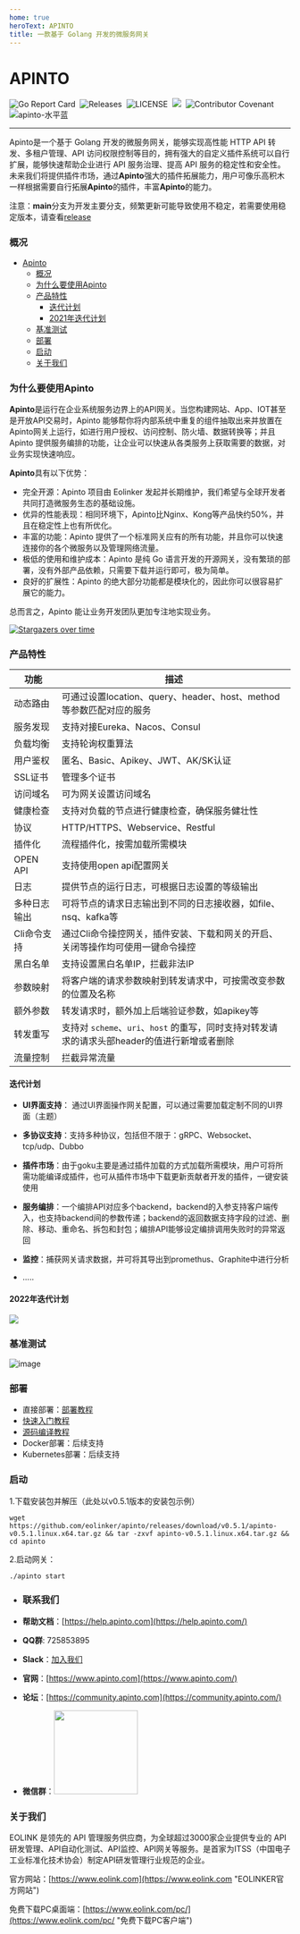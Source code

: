```yaml
---
home: true
heroText: APINTO
title: 一款基于 Golang 开发的微服务网关
---
```

# APINTO
![Go Report Card](https://goreportcard.com/badge/github.com/eolinker/apinto)&nbsp;
![Releases](https://img.shields.io/github/release/eolinker/apinto/all.svg?style=flat-square)&nbsp;
![LICENSE](https://img.shields.io/github/license/eolinker/Apinto.svg?style=flat-square)&nbsp;
![](https://shields.io/github/downloads/eolinker/apinto/total)&nbsp;
![Contributor Covenant](https://img.shields.io/badge/Contributor%20Covenant-2.1-4baaaa.svg)&nbsp;
![apinto-水平蓝](https://user-images.githubusercontent.com/25589530/149460352-751a2146-42ad-49f7-8b98-41aa889d631d.png)

------------

Apinto是一个基于 Golang 开发的微服务网关，能够实现高性能 HTTP API 转发、多租户管理、API 访问权限控制等目的，拥有强大的自定义插件系统可以自行扩展，能够快速帮助企业进行 API 服务治理、提高 API 服务的稳定性和安全性。未来我们将提供插件市场，通过**Apinto**强大的插件拓展能力，用户可像乐高积木一样根据需要自行拓展**Apinto**的插件，丰富**Apinto**的能力。

注意：**main**分支为开发主要分支，频繁更新可能导致使用不稳定，若需要使用稳定版本，请查看[release](https://github.com/eolinker/apinto/releases)

### 概况

- [Apinto](#apinto)
  - [概况](#概况)
  - [为什么要使用Apinto](#为什么要使用apinto)
  - [产品特性](#产品特性)
    - [迭代计划](#迭代计划)
    - [2021年迭代计划](#2021年迭代计划)
  - [基准测试](#基准测试)
  - [部署](#部署)
  - [启动](#启动)
  - [关于我们](#关于我们)

### 为什么要使用Apinto

**Apinto**是运行在企业系统服务边界上的API网关。当您构建网站、App、IOT甚至是开放API交易时，Apinto 能够帮你将内部系统中重复的组件抽取出来并放置在Apinto网关上运行，如进行用户授权、访问控制、防火墙、数据转换等；并且Apinto 提供服务编排的功能，让企业可以快速从各类服务上获取需要的数据，对业务实现快速响应。

**Apinto**具有以下优势：

- 完全开源：Apinto 项目由 Eolinker 发起并长期维护，我们希望与全球开发者共同打造微服务生态的基础设施。
- 优异的性能表现：相同环境下，Apinto比Nginx、Kong等产品快约50%，并且在稳定性上也有所优化。
- 丰富的功能：Apinto 提供了一个标准网关应有的所有功能，并且你可以快速连接你的各个微服务以及管理网络流量。
- 极低的使用和维护成本：Apinto 是纯 Go 语言开发的开源网关，没有繁琐的部署，没有外部产品依赖，只需要下载并运行即可，极为简单。
- 良好的扩展性：Apinto 的绝大部分功能都是模块化的，因此你可以很容易扩展它的能力。

总而言之，Apinto 能让业务开发团队更加专注地实现业务。

[![Stargazers over time](https://starchart.cc/eolinker/apinto.svg)](#)

### 产品特性

| 功能         | 描述                                                         |
| ------------ | ------------------------------------------------------------ |
| 动态路由     | 可通过设置location、query、header、host、method等参数匹配对应的服务 |
| 服务发现     | 支持对接Eureka、Nacos、Consul                                |
| 负载均衡     | 支持轮询权重算法                                             |
| 用户鉴权     | 匿名、Basic、Apikey、JWT、AK/SK认证                          |
| SSL证书      | 管理多个证书                                                 |
| 访问域名     | 可为网关设置访问域名                                         |
| 健康检查     | 支持对负载的节点进行健康检查，确保服务健壮性                 |
| 协议         | HTTP/HTTPS、Webservice、Restful                              |
| 插件化       | 流程插件化，按需加载所需模块                                 |
| OPEN API     | 支持使用open api配置网关                                     |
| 日志         | 提供节点的运行日志，可根据日志设置的等级输出                 |
| 多种日志输出 | 可将节点的请求日志输出到不同的日志接收器，如file、nsq、kafka等 |
| Cli命令支持  | 通过Cli命令操控网关，插件安装、下载和网关的开启、关闭等操作均可使用一键命令操控 |
| 黑白名单     | 支持设置黑白名单IP，拦截非法IP                               |
| 参数映射     | 将客户端的请求参数映射到转发请求中，可按需改变参数的位置及名称 |
| 额外参数     | 转发请求时，额外加上后端验证参数，如apikey等                 |
| 转发重写     | 支持对 `scheme`、`uri`、`host` 的重写，同时支持对转发请求的请求头部header的值进行新增或者删除 |
| 流量控制     | 拦截异常流量                                                 |

#### 迭代计划

- **UI界面支持**： 通过UI界面操作网关配置，可以通过需要加载定制不同的UI界面（主题）

- **多协议支持**：支持多种协议，包括但不限于：gRPC、Websocket、tcp/udp、Dubbo

- **插件市场**：由于goku主要是通过插件加载的方式加载所需模块，用户可将所需功能编译成插件，也可从插件市场中下载更新贡献者开发的插件，一键安装使用

- **服务编排**：一个编排API对应多个backend，backend的入参支持客户端传入，也支持backend间的参数传递；backend的返回数据支持字段的过滤、删除、移动、重命名、拆包和封包；编排API能够设定编排调用失败时的异常返回

- **监控**：捕获网关请求数据，并可将其导出到promethus、Graphite中进行分析
- .....

#### 2022年迭代计划

![](http://data.eolinker.com/course/NjYrbqx2804eb7d3b0216009f9bbcdeb483f6f5354815ba.jpeg)


### 基准测试

![image](https://user-images.githubusercontent.com/25589530/149748340-dc544f79-a8f9-46f5-903d-a3af4fb8b16e.png)

### 部署

* 直接部署：[部署教程](/docs/quick/arrange.md)
* [快速入门教程](/docs/quick/quick_course.md)
* [源码编译教程](/docs/quick/arrange.md)
* Docker部署：后续支持
* Kubernetes部署：后续支持

### 启动

1.下载安装包并解压（此处以v0.5.1版本的安装包示例）

```
wget https://github.com/eolinker/apinto/releases/download/v0.5.1/apinto-v0.5.1.linux.x64.tar.gz && tar -zxvf apinto-v0.5.1.linux.x64.tar.gz && cd apinto
```

2.启动网关：

```
./apinto start
```

- ### **联系我们**


* **帮助文档**：[https://help.apinto.com](https://help.apinto.com/)

- **QQ群**: 725853895

- **Slack**：[加入我们](https://join.slack.com/t/slack-zer6755/shared_invite/zt-u7wzqp1u-aNA0XK9Bdb3kOpN03jRmYQ)

- **官网**：[https://www.apinto.com](https://www.apinto.com/)
- **论坛**：[https://community.apinto.com](https://community.apinto.com/)
- **微信群**：<img src="https://user-images.githubusercontent.com/25589530/149860447-5879437b-3cda-4833-aee3-69a2e538e85d.png" style="width:150px" />

### 关于我们

EOLINK 是领先的 API 管理服务供应商，为全球超过3000家企业提供专业的 API 研发管理、API自动化测试、API监控、API网关等服务。是首家为ITSS（中国电子工业标准化技术协会）制定API研发管理行业规范的企业。

官方网站：[https://www.eolink.com](https://www.eolink.com "EOLINKER官方网站")

免费下载PC桌面端：[https://www.eolink.com/pc/](https://www.eolink.com/pc/ "免费下载PC客户端")


